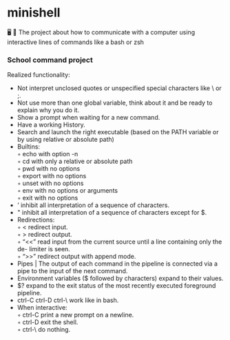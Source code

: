 # minishell

🖥 🐚 The project about how to communicate with a computer using interactive lines of commands like a bash or zsh

### School command project

Realized functionality:
* Not interpret unclosed quotes or unspecified special characters like \ or ;.
* Not use more than one global variable, think about it and be ready to explain why you do it.
* Show a prompt when waiting for a new command.
* Have a working History.
* Search and launch the right executable (based on the PATH variable or by using relative or absolute path)
* Builtins:<br/>
◦ echo with option -n<br/>
◦ cd with only a relative or absolute path<br/>
◦ pwd with no options<br/>
◦ export with no options<br/>
◦ unset with no options<br/>
◦ env with no options or arguments<br/>
◦ exit with no options<br/>
* ’ inhibit all interpretation of a sequence of characters.
* " inhibit all interpretation of a sequence of characters except for $.
* Redirections:<br/>
◦ < redirect input. <br/>
◦ > redirect output. <br/>
◦ “<<” read input from the current source until a line containing only the de- limiter is seen. <br/>
◦ “>>” redirect output with append mode. <br/>
* Pipes | The output of each command in the pipeline is connected via a pipe to the
input of the next command.<br/>
* Environment variables ($ followed by characters) expand to their values.
* $? expand to the exit status of the most recently executed foreground pipeline.
* ctrl-C ctrl-D ctrl-\ work like in bash.
* When interactive:<br/>
◦ ctrl-C print a new prompt on a newline. <br/>
◦ ctrl-D exit the shell. <br/>
◦ ctrl-\ do nothing. <br/>
